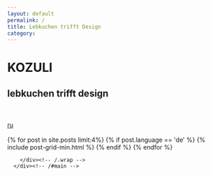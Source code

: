 ```yaml
---
layout: default
permalink: /
title: Lebkuchen trifft Design
category: 
---
```


<div id="mainimage" class="page-lead" style="background-image:url(/images/mainimage/teaser.jpg)">
      <div class="wrap page-lead-content">
        <h1>KOZULI</h1>
        <h2>lebkuchen trifft design</h2>
        <br/><br/>
         <a href="/r/" class="btn-i18n" hreflang="ru">ru</a>
      </div><!-- /.page-lead-content -->
</div><!-- /.page-lead -->

<div id="main" role="main">
        <div class="wrap">
        
<br/>
<div class="tiles">
{% for post in site.posts limit:4%}
	{% if post.language == 'de' %}
		{% include post-grid-min.html %}
	{% endif %}
{% endfor %}
</div><!-- /.tiles -->  


        </div><!-- /.wrap -->
      </div><!-- /#main -->

